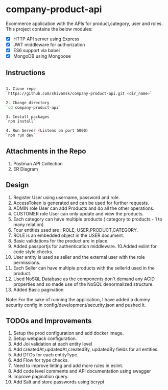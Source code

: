 company-product-api
========================================
Ecommerce application with the APIs for product,category, user and roles.
This project contains the below modules:   

- [x] HTTP API server using Express
- [x] JWT middleware for authorization
- [x] ES6 support via babel
- [x] MongoDB using Mongoose  

Instructions
---------------

```sh

1. Clone repo    
`https://github.com/shivamsk/company-product-api.git <dir_name>`    

2. Change directory    
`cd company-product-api`    

3. Install packages    
`npm install`    

4. Run Server (Listens on port 5000)
`npm run dev`    

```

Attachments in the Repo
---------------
1. Postman API Collection
2. ER Diagram

Design 
---------------

1. Register User using username, password and role.  
2. AccessToken is generated and can be used for further requests. 
3. ADMIN role User can add Products and do all the other operations. 
4. CUSTOMER role User can only update and view the products.  
5. Each category can have multiple products ( category to products - 1 to many relation)
6. Four entities used are : ROLE, USER,PRODUCT,CATEGORY.
7. ROLE is an embedded object in the USER document. 
8. Basic validations for the product are in place. 
9. Added passportjs for authentication middleware.
10.Added eslint for code style checks. 
11. User entity is used as seller and the external user with the role permissions.
12. Each Seller can have multiple products with the sellerId used in the product.  
13. Used NoSQL Database as the components don't demand any ACID properties and so made use of the NoSQL denormalized structure.    
14. Added Basic pagination

Note: For the sake of running the application, I have added a dummy security config in 
config/development/security.json and pushed it. 

TODOs and Improvements 
---------------
1. Setup the prod configuration and add docker image. 
2. Setup webpack configuration.
3. Add Joi validation at each entity level
4. Add createdAt,updatedAt,createdBy, updatedBy fields for all entities.
5. Add DTOs for each entityType. 
6. Add Flow for type checks. 
7. Need to improve linting and add more rules in eslint.
8. Add code level comments and API documentation using swagger 
9. Improve pagination query.
10. Add Salt and store passwords using bcrypt
 
